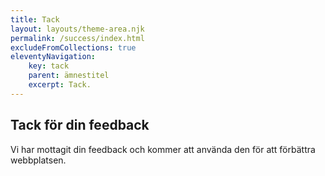 ```yaml
---
title: Tack
layout: layouts/theme-area.njk
permalink: /success/index.html
excludeFromCollections: true
eleventyNavigation:
    key: tack
    parent: ämnestitel
    excerpt: Tack.
---
```


## Tack för din feedback

Vi har mottagit din feedback och kommer att använda den för att förbättra webbplatsen.
